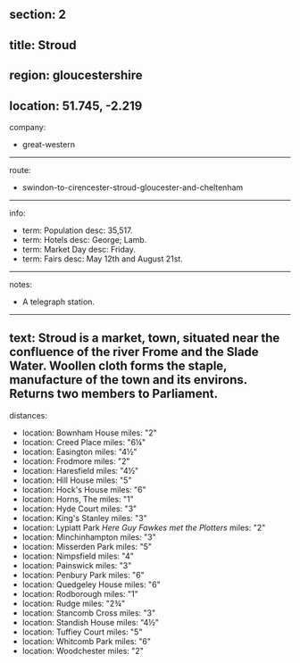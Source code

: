 section: 2
----
title: Stroud
----
region: gloucestershire
----
location: 51.745, -2.219
----
company:
- great-western
----
route:
- swindon-to-cirencester-stroud-gloucester-and-cheltenham
----
info:
- term: Population
  desc: 35,517.
- term: Hotels
  desc: George; Lamb.
- term: Market Day
  desc: Friday.
- term: Fairs
  desc: May 12th and August 21st.
----
notes:
- A telegraph station.
----
text: Stroud is a market, town, situated near the confluence of the river Frome and the Slade Water. Woollen cloth forms the staple, manufacture of the town and its environs. Returns two members to Parliament.
----
distances:
- location: Bownham House
  miles: "2"
- location: Creed Place
  miles: "6¼"
- location: Easington
  miles: "4½"
- location: Frodmore
  miles: "2"
- location: Haresfield
  miles: "4½"
- location: Hill House
  miles: "5"
- location: Hock's House
  miles: "6"
- location: Horns, The
  miles: "1"
- location: Hyde Court
  miles: "3"
- location: King's Stanley
  miles: "3"
- location: Lypiatt Park *Here Guy Fawkes met the Plotters*
  miles: "2"
- location: Minchinhampton
  miles: "3"
- location: Misserden Park
  miles: "5"
- location: Nimpsfield
  miles: "4"
- location: Painswick
  miles: "3"
- location: Penbury Park
  miles: "6"
- location: Quedgeley House
  miles: "6"
- location: Rodborough
  miles: "1"
- location: Rudge
  miles: "2¾"
- location: Stancomb Cross
  miles: "3"
- location: Standish House
  miles: "4½"
- location: Tuffiey Court
  miles: "5"
- location: Whitcomb Park
  miles: "6"
- location: Woodchester
  miles: "2"
